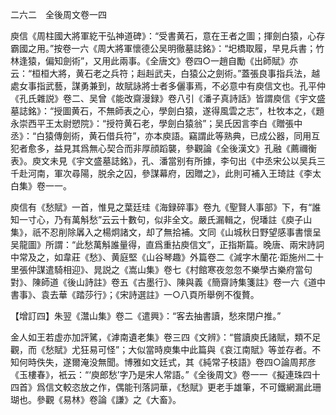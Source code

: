 二六二　全後周文卷一四

庾信《周柱國大將軍紇干弘神道碑》：“受書黄石，意在王者之圖；揮劍白猿，心存霸國之用。”按卷一六《周大將軍懷德公吴明徹墓誌銘》：“圯橋取履，早見兵書；竹林逢猿，偏知劍術”，又用此兩事。《全唐文》卷四○一趙自勵《出師賦》亦云：“桓桓大將，黄石老之兵符；赳赳武夫，白猿公之劍術。”蓋張良事指兵法，越處女事指武藝，謀勇兼到，故賦詠將士者多儷事焉，不必意中有庾信文也。孔平仲《孔氏雜説》卷二、吴曾《能改齋漫録》卷八引《潘子真詩話》皆謂庾信《宇文盛墓誌銘》：“授圖黄石，不無師表之心，學劍白猿，遂得風雲之志”，杜牧本之，《題永崇西平王太尉愬院》：“授符黄石老，學劍白猿翁”；吴氏因言李白《贈張中丞》：“白猿傳劍術，黄石借兵符”，亦本庾語。竊謂此等熟典，已成公器，同用互犯者愈多，益見其爲無心契合而非厚顔蹈襲，參觀論《全後漢文》孔融《薦禰衡表》。庾文未見《宇文盛墓誌銘》，孔、潘當别有所據，李句出《中丞宋公以吴兵三千赴河南，軍次尋陽，脱余之囚，參謀幕府，因贈之》，此則可補入王琦註《李太白集》卷一一。

庾信有《愁賦》一首，惟見之葉廷珪《海録碎事》卷九《聖賢人事部》下，有“誰知一寸心，乃有萬斛愁”云云十數句，似非全文。嚴氏漏輯之，倪璠註《庾子山集》，祇不忍削除羼入之楊炯諸文，却了無拾補。文同《山城秋日野望感事書懷呈吴龍圖》所謂：“此愁萬斛誰量得，直爲重拈庾信文”，正指斯篇。晚唐、兩宋詩詞中常及之，如韋莊《愁》、黄庭堅《山谷琴趣》外篇卷二《減字木蘭花·距施州二十里張仲謀遣騎相迎》、晁説之《嵩山集》卷七《村館寒夜忽忽不樂學古樂府當句對》、陳師道《後山詩註》卷五《古墨行》、陳與義《簡齋詩集箋註》卷一六《道中書事》、袁去華《踏莎行》；《宋詩選註》一○八頁所舉例不復贅。

【增訂四】朱翌《灊山集》卷二《遣興》：“客去抽書讀，愁來閉户推。”

金人如王若虚亦加評騭，《滹南遺老集》卷三四《文辨》：“嘗讀庾氏諸賦，類不足觀，而《愁賦》尤狂易可怪”；大似當時庾集中此篇與《哀江南賦》等並存者。不知何時佚失，遂爾淹没無聞。博雅如文廷式，其《純常子枝語》卷四○論周邦彦《玉樓春》，衹云：“‘庾郎愁’字乃是宋人常語。”《全後周文》卷一一《擬連珠四十四首》爲信文較恣放之作，偶能刊落詞華，《愁賦》更老手雄筆，不可鐵網漏此珊瑚也。參觀《易林》卷論《謙》之《大畜》。